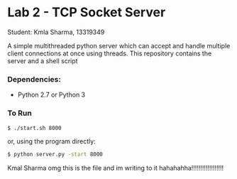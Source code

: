 # Lab 2 - TCP Socket Server
Student: Kmla Sharma, 13319349

A simple multithreaded python server which can accept and handle multiple client connections at once using threads. This repository contains the server and a shell script
### Dependencies:

  - Python 2.7 or Python 3


### To Run
```sh
$ ./start.sh 8000
```
or, using the program directly:
```sh
$ python server.py -start 8000
```
Kmal Sharma omg this is the file and im writing to it hahahahha!!!!!!!!!!!!!!!!!!
